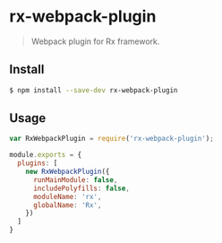 # rx-webpack-plugin

> Webpack plugin for Rx framework.

## Install

```sh
$ npm install --save-dev rx-webpack-plugin
```

## Usage

``` javascript
var RxWebpackPlugin = require('rx-webpack-plugin');

module.exports = {
  plugins: [
    new RxWebpackPlugin({
      runMainModule: false,
      includePolyfills: false,  
      moduleName: 'rx',
      globalName: 'Rx',
    })
  ]
}
```
